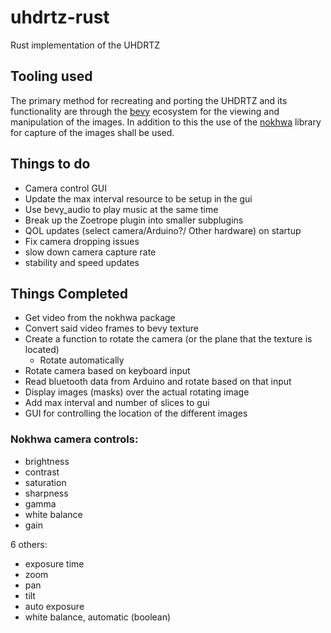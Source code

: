 # uhdrtz-rust
Rust implementation of the UHDRTZ

## Tooling used
The primary method for recreating and porting the UHDRTZ and its functionality are through the [bevy](https://github.com/bevyengine/bevy) ecosystem for the viewing and manipulation of the images.
In addition to this the use of the [nokhwa](https://github.com/l1npengtul/nokhwa) library for capture of the images shall be used.


## Things to do
- Camera control GUI
- Update the max interval resource to be setup in the gui
- Use bevy_audio to play music at the same time
- Break up the Zoetrope plugin into smaller subplugins
- QOL updates (select camera/Arduino?/ Other hardware) on startup
- Fix camera dropping issues
- slow down camera capture rate
- stability and speed updates

## Things Completed
- Get video from the nokhwa package
- Convert said video frames to bevy texture
- Create a function to rotate the camera (or the plane that the texture is located)
  - Rotate automatically
- Rotate camera based on keyboard input
- Read bluetooth data from Arduino and rotate based on that input
- Display images (masks) over the actual rotating image
- Add max interval and number of slices to gui
- GUI for controlling the location of the different images

### Nokhwa camera controls:
- brightness
- contrast
- saturation
- sharpness
- gamma
- white balance
- gain

6 others:
- exposure time
- zoom
- pan
- tilt
- auto exposure
- white balance, automatic (boolean)
